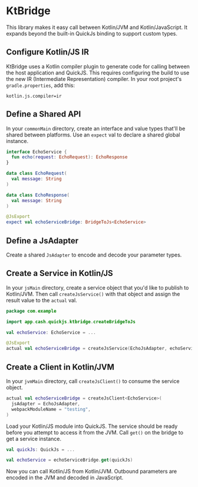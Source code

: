 KtBridge
========

This library makes it easy call between Kotlin/JVM and Kotlin/JavaScript. It expands beyond the
built-in QuickJs binding to support custom types.

Configure Kotlin/JS IR
----------------------

KtBridge uses a Kotlin compiler plugin to generate code for calling between the host application and
QuickJS. This requires configuring the build to use the new IR (Intermediate Representation)
compiler. In your root project's `gradle.properties`, add this:

```properties
kotlin.js.compiler=ir
```


Define a Shared API
-------------------

In your `commonMain` directory, create an interface and value types that'll be shared between
platforms. Use an `expect` val to declare a shared global instance.

```kotlin
interface EchoService {
  fun echo(request: EchoRequest): EchoResponse
}

data class EchoRequest(
  val message: String
)

data class EchoResponse(
  val message: String
)

@JsExport
expect val echoServiceBridge: BridgeToJs<EchoService>
```

Define a JsAdapter
------------------

Create a shared `JsAdapter` to encode and decode your parameter types.


Create a Service in Kotlin/JS
-----------------------------

In your `jsMain` directory, create a service object that you'd like to publish to Kotlin/JVM. Then
call `createJsService()` with that object and assign the result value to the `actual` val.

```kotlin
package com.example

import app.cash.quickjs.ktbridge.createBridgeToJs

val echoService: EchoService = ...

@JsExport
actual val echoServiceBridge = createJsService(EchoJsAdapter, echoService)
```

Create a Client in Kotlin/JVM
-----------------------------

In your `jvmMain` directory, call `createJsClient()` to consume the service object.

```kotlin
actual val echoServiceBridge = createJsClient<EchoService>(
  jsAdapter = EchoJsAdapter,
  webpackModuleName = "testing",
)
```

Load your Kotlin/JS module into QuickJS. The service should be ready before you attempt to access it
from the JVM. Call `get()` on the bridge to get a service instance.

```kotlin
val quickJs: QuickJs = ...

val echoService = echoServiceBridge.get(quickJs)
```

Now you can call Kotlin/JS from Kotlin/JVM. Outbound parameters are encoded in the JVM and decoded
in JavaScript.
